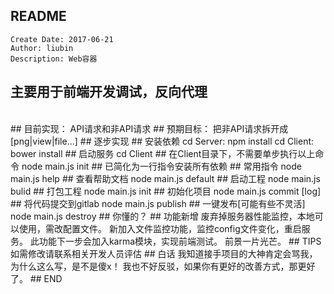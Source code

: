 ## README
    Create Date: 2017-06-21
    Author: liubin
    Description: Web容器

## 主要用于前端开发调试，反向代理
</br>
## 目前实现：
    API请求和非API请求
## 预期目标：
    把非API请求拆开成[png|view|file...]
## 逐步实现
## 安装依赖
    cd Server: npm install
    cd Client: bower install
## 启动服务
    cd Client                  ## 在Client目录下，不需要单步执行以上命令
    node main.js init          ## 已简化为一行指令安装所有依赖
## 常用指令
    node main.js help          ## 查看帮助文档
    node main.js default       ## 启动工程
    node main.js bulid         ## 打包工程
    node main.js init          ## 初始化项目
    node main.js commit [log]  ## 将代码提交到gitlab
    node main.js publish       ## 一键发布[可能有些不灵活]
    node main.js destroy       ## 你懂的？
## 功能新增
    废弃掉服务器性能监控，本地可以使用，需改配置文件。
    新加入文件监控功能，监控config文件变化，重启服务。
    此功能下一步会加入karma模块，实现前端测试。
    前景一片光芒。
## TIPS
    如需修改请联系相关开发人员评估
## 白话
    我知道接手项目的大神肯定会骂我，为什么这么写，是不是傻x！
    我也不好反驳，如果你有更好的改善方式，那更好了。
## END

